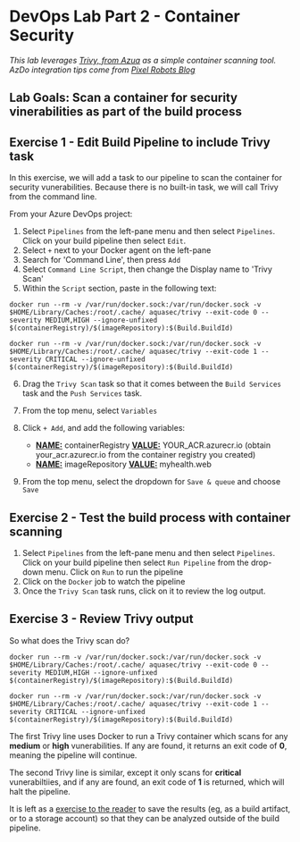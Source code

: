 # DevOps Lab Part 2 - Container Security

*This lab leverages [Trivy, from Azua](https://github.com/aquasecurity/trivy) as a simple container scanning tool.  AzDo integration tips come from [Pixel Robots Blog](https://pixelrobots.co.uk/2020/02/use-trivy-and-azure-devops-to-scan-container-images-for-vulnerabilities/)*


## Lab Goals: Scan a container for security vinerabilities as part of the build process


## Exercise 1 - Edit Build Pipeline to include Trivy task
In this exercise, we will add a task to our pipeline to scan the container for security vunerabilities.  Because there is no built-in task, we will call Trivy from the command line.


From your Azure DevOps project:
1. Select `Pipelines` from the left-pane menu and then select `Pipelines`.  Click on your build pipeline then select `Edit`.
2. Select `+` next to your Docker agent on the left-pane
3. Search for 'Command Line', then press `Add`
4. Select `Command Line Script`, then change the Display name to 'Trivy Scan'
5. Within the `Script` section, paste in the following text:
```
docker run --rm -v /var/run/docker.sock:/var/run/docker.sock -v $HOME/Library/Caches:/root/.cache/ aquasec/trivy --exit-code 0 --severity MEDIUM,HIGH --ignore-unfixed $(containerRegistry)/$(imageRepository):$(Build.BuildId)

docker run --rm -v /var/run/docker.sock:/var/run/docker.sock -v $HOME/Library/Caches:/root/.cache/ aquasec/trivy --exit-code 1 --severity CRITICAL --ignore-unfixed $(containerRegistry)/$(imageRepository):$(Build.BuildId)
```
6. Drag the `Trivy Scan` task so that it comes between the `Build Services` task and the `Push Services` task.
7. From the top menu, select `Variables`
8. Click `+ Add`, and add the following variables:
   
    - **<u>NAME:</u>** containerRegistry    **<u>VALUE:</u>** YOUR_ACR.azurecr.io    (obtain your_acr.azurecr.io from the container registry you created)
    - **<u>NAME:</u>** imageRepository    **<u>VALUE:</u>** myhealth.web    
    
9. From the top menu, select the dropdown for `Save & queue` and choose `Save`


## Exercise 2 - Test the build process with container scanning

1. Select `Pipelines` from the left-pane menu and then select `Pipelines`.  Click on your build pipeline then select `Run Pipeline` from the drop-down menu.  Click on `Run` to run the pipeline
2. Click on the `Docker` job to watch the pipeline
3. Once the `Trivy Scan` task runs, click on it to review the log output.

## Exercise 3 - Review Trivy output

So what does the Trivy scan do?
```
docker run --rm -v /var/run/docker.sock:/var/run/docker.sock -v $HOME/Library/Caches:/root/.cache/ aquasec/trivy --exit-code 0 --severity MEDIUM,HIGH --ignore-unfixed $(containerRegistry)/$(imageRepository):$(Build.BuildId)

docker run --rm -v /var/run/docker.sock:/var/run/docker.sock -v $HOME/Library/Caches:/root/.cache/ aquasec/trivy --exit-code 1 --severity CRITICAL --ignore-unfixed $(containerRegistry)/$(imageRepository):$(Build.BuildId)
```
The first Trivy line uses Docker to run a Trivy container which scans for any **medium** or **high** vunerabilities.  If any are found, it returns an exit code of **0**, meaning the pipeline will continue.  

The second Trivy line is similar, except it only scans for **critical** vunerabiltiies, and if any are found, an exit code of **1** is returned, which will halt the pipeline.

It is left as a [exercise to the reader](https://github.com/aquasecurity/trivy#save-the-results-as-json) to save the results (eg, as a build artifact, or to a storage account) so that they can be analyzed outside of the build pipeline.

